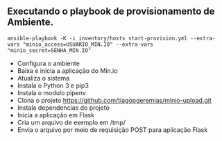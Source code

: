 ## Executando o playbook de provisionamento de Ambiente.

```ansible-playbook -K -i inventory/hosts start-provision.yml --extra-vars "minio_access=USUARIO_MIN.IO" --extra-vars "minio_secret=SENHA_MIN.IO"```


- Configura o ambiente
- Baixa e inicia a aplicação do Min.io
- Atualiza o sistema
- Instala o Python 3 e pip3
- Instala o modulo pipenv
- Clona o projeto https://github.com/tiagopgeremias/minio-upload.git
- Instala dependencias do projeto
- Inicia a aplicação em Flask
- Cria um arquivo de exemplo em /tmp/
- Envia o arquivo por meio de requisição POST para aplicação Flask
